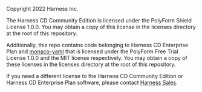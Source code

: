 Copyright 2022 Harness Inc.

The Harness CD Community Edition is licensed under the PolyForm Shield License 1.0.0. You may obtain a copy of this license in the licenses directory at the root of this repository.

Additionally, this repo contains code belonging to Harness CD Enterprise Plan and [monaco-yaml](https://monaco-yaml.js.org/) that is licensed under the PolyForm Free Trial License 1.0.0 and the MIT license respectively. You may obtain a copy of these licenses in the licenses directory at the root of this repository.

If you need a different license to the Harness CD Community Edition or Harness CD Enterprise Plan software, please contact [Harness Sales](https://harness.io/company/contact-sales/).
